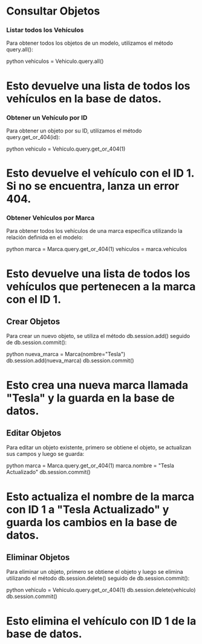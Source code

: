 # Consultar Objetos

### Listar todos los Vehículos

Para obtener todos los objetos de un modelo, utilizamos el método query.all():

python
vehiculos = Vehiculo.query.all()
# Esto devuelve una lista de todos los vehículos en la base de datos.


### Obtener un Vehículo por ID

Para obtener un objeto por su ID, utilizamos el método query.get_or_404(id):

python
vehiculo = Vehiculo.query.get_or_404(1)
# Esto devuelve el vehículo con el ID 1. Si no se encuentra, lanza un error 404.


### Obtener Vehículos por Marca

Para obtener todos los vehículos de una marca específica utilizando la relación definida en el modelo:

python
marca = Marca.query.get_or_404(1)
vehiculos = marca.vehiculos
# Esto devuelve una lista de todos los vehículos que pertenecen a la marca con el ID 1.


## Crear Objetos

Para crear un nuevo objeto, se utiliza el método db.session.add() seguido de db.session.commit():

python
nueva_marca = Marca(nombre="Tesla")
db.session.add(nueva_marca)
db.session.commit()
# Esto crea una nueva marca llamada "Tesla" y la guarda en la base de datos.


## Editar Objetos

Para editar un objeto existente, primero se obtiene el objeto, se actualizan sus campos y luego se guarda:

python
marca = Marca.query.get_or_404(1)
marca.nombre = "Tesla Actualizado"
db.session.commit()
# Esto actualiza el nombre de la marca con ID 1 a "Tesla Actualizado" y guarda los cambios en la base de datos.


## Eliminar Objetos

Para eliminar un objeto, primero se obtiene el objeto y luego se elimina utilizando el método db.session.delete() seguido de db.session.commit():

python
vehiculo = Vehiculo.query.get_or_404(1)
db.session.delete(vehiculo)
db.session.commit()
# Esto elimina el vehículo con ID 1 de la base de datos.
